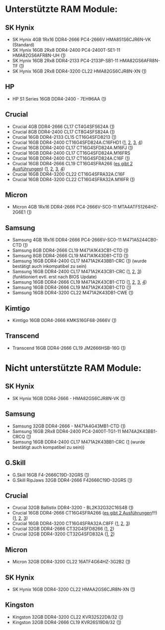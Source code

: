 # Unterstützte RAM Module:

## SK Hynix
- SK Hynix 4GB 1Rx16 DDR4-2666 PC4-2666V HMA851S6CJR6N-VK (Standard)  
- SK Hynix 16GB 2Rx8 DDR4-2400 PC4-2400T-SE1-11 HMA82GS6AFR8N-UH ([1](https://www.mydealz.de/comments/permalink/37572566))  
- SK Hynix 16GB 2Rx8 DDR4-2133 PC4-2133P-SB1-11 HMA82GS6AFR8N-TF ([1](https://github.com/R3NE07/Futro-S740/pull/6#issue-1467998911))  
- SK Hynix 16GB 2Rx8 DDR4-3200 CL22 HMA82GS6CJR8N-XN ([1](https://github.com/R3NE07/Futro-S740/issues/9#issue-1506966280))
## HP
- HP S1 Series 16GB DDR4-2400 - 7EH96AA ([1](https://www.mydealz.de/comments/permalink/37765201))  

## Crucial
- Crucial 4GB DDR4-2666 CL17 CT4G4SFS624A ([1](https://www.mydealz.de/comments/permalink/37875518))  
- Crucial 8GB DDR4-2400 CL17 CT8G4SFS824A ([1](https://www.mydealz.de/comments/permalink/37711950))  
- Crucial 16GB DDR4-2133 CL15 CT16G4SFD8213 ([1](https://www.mydealz.de/comments/permalink/37675240))  
- Crucial 16GB DDR4-2400 CT16G4SFD824A.C16FHD1 ([1](https://www.mydealz.de/comments/permalink/37684907), [2](https://www.mydealz.de/comments/permalink/37698423), [3](https://www.mydealz.de/comments/permalink/37736092), [4](https://www.mydealz.de/comments/permalink/37758713))  
- Crucial 16GB DDR4-2400 CL17 CT16G4SFD824A.M16FJ ([1](https://www.mydealz.de/comments/permalink/37868599))  
- Crucial 16GB DDR4-2400 CL17 CT16G4SFD824A.M16FRS  
- Crucial 16GB DDR4-2400 CL17 CT16G4SFD824A.C16F ([1](https://www.mydealz.de/comments/permalink/37758713))  
- Crucial 16GB DDR4-2666 CL19 CT16G4SFRA266 ([es gibt 2 Ausführungen](https://www.mydealz.de/comments/permalink/37675998)) ([1](https://www.mydealz.de/comments/permalink/37454722), [2](https://www.mydealz.de/comments/permalink/37657476), [3](https://www.mydealz.de/comments/permalink/37674082), [4](https://www.mydealz.de/comments/permalink/37710822))  
- Crucial 16GB DDR4-3200 CL22 CT16G4SFRA32A.C16F  
- Crucial 16GB DDR4-3200 CL22 CT16G4SFRA32A.M16FR ([1](https://www.mydealz.de/comments/permalink/38300891))  

## Micron
- Micron 4GB 1Rx16 DDR4-2666 PC4-2666V-SC0-11 MTA4ATF51264HZ-2G6E1 ([1](https://github.com/R3NE07/Futro-S740/pull/7#issue-1470022523))  

## Samsung
- Samsung 4GB 1Rx16 DDR4-2666 PC4-2666V-SC0-11 M471A5244CB0-CTD ([1](https://github.com/R3NE07/Futro-S740/pull/7#issue-1470022523))  
- Samsung 8GB DDR4-2666 CL19 M471A1K43CB1-CTD ([1](https://www.mydealz.de/comments/permalink/37758713))  
- Samsung 8GB DDR4-2666 CL19 M471A1K43DB1-CTD ([1](https://www.mydealz.de/comments/permalink/37673934))  
- Samsung 16GB DDR4-2400 CL17 M471A2K43BB1-CRC ([1](https://www.mydealz.de/comments/permalink/38327555)) (wurde bestätigt auch inkompatibel zu sein)  
- Samsung 16GB DDR4-2400 CL17 M471A2K43CB1-CRC ([1](https://www.mydealz.de/comments/permalink/37675240), [2](https://www.mydealz.de/comments/permalink/37775352), [3](https://www.mydealz.de/comments/permalink/37812712)) (funktioniert evtl. erst nach BIOS Update)  
- Samsung 16GB DDR4-2666 CL19 M471A2K43CB1-CTD ([1](https://www.mydealz.de/comments/permalink/37675240), [2](https://www.mydealz.de/comments/permalink/37737205), [3](https://www.mydealz.de/comments/permalink/38169890), [4](https://www.mydealz.de/comments/permalink/38173450))  
- Samsung 16GB DDR4-2666 CL19 M471A2K43DB1-CTD ([1](https://www.mydealz.de/comments/permalink/37675240))  
- Samsung 16GB DDR4-3200 CL22 M471A2K43DB1-CWE ([1]([https://github.com/R3NE07/Futro-S740/pull/17](https://github.com/R3NE07/Futro-S740/pull/17#issue-1602872350)))  

## Kimtigo
- Kimtigo 16GB DDR4-2666 KMKS16GF68-2666V ([1](https://www.mydealz.de/comments/permalink/37675240))  

## Transcend
- Transcend 16GB DDR4-2666 CL19 JM2666HSB-16G ([1](https://www.mydealz.de/comments/permalink/37868599))  

# Nicht unterstützte RAM Module:

## SK Hynix
- SK Hynix 16GB DDR4-2666 - HMA82GS6CJR8N-VK ([1](https://www.mydealz.de/comments/permalink/37716743))  

## Samsung
- Samsung 32GB DDR4-2666 - M471A4G43MB1-CTD ([1](https://www.mydealz.de/comments/permalink/37620818))  
- Samsung 16GB 2Rx8 DDR4-2400 PC4-2400T-TG1-11 M474A2K43BB1-CRCQ ([1](https://github.com/R3NE07/Futro-S740/pull/7#issue-1470022523))  
- Samsung 16GB DDR4-2400 CL17 M471A2K43BB1-CRC ([1](https://www.mydealz.de/comments/permalink/39072222) (wurde bestätigt auch kompatibel zu sein))  

## G.Skill
- G.Skill 16GB F4-2666C19D-32GRS ([1](https://www.mydealz.de/comments/permalink/37621227))  
- G.Skill RipJaws 32GB DDR4-2666 F42666C19D-32GRS ([1](https://www.mydealz.de/comments/permalink/37621219))  

## Crucial
- Crucial 32GB Ballistix DDR4-3200 - BL2K32G32C16S4B ([1](https://www.mydealz.de/comments/permalink/37621382))  
- Crucial 16GB DDR4-2666 CT16G4SFRA266 ([es gibt 2 Ausführungen](https://www.mydealz.de/comments/permalink/37675998)!!!) ([1](https://www.mydealz.de/comments/permalink/37684741), [2](https://www.mydealz.de/comments/permalink/37684700), [3](https://www.mydealz.de/comments/permalink/37702741))
- Crucial 16GB DDR4-3200 CT16G4SFRA32A.C8FF ([1](https://github.com/R3NE07/Futro-S740/pull/10), [2](https://github.com/R3NE07/Futro-S740/pull/13#issue-1556960486), [3](https://github.com/R3NE07/Futro-S740/issues/9#issue-1506966280))  
- Crucial 32GB DDR4-2666 CT32G4SFD8266 ([1](https://www.mydealz.de/comments/permalink/37671092), [2](https://www.mydealz.de/comments/permalink/37835112))  
- Crucial 32GB DDR4-3200 CT32G4SFD832A ([1](https://www.mydealz.de/comments/permalink/37660073), [2](https://www.mydealz.de/comments/permalink/37660093))  

## Micron
- Micron 32GB DDR4-3200 CL22 16ATF4G64HZ-3G2B2 ([1](https://www.mydealz.de/comments/permalink/37758713))  

## SK Hynix
- SK Hynix 16GB DDR4-3200 CL22 HMAA2GS6CJR8N-XN ([1](https://www.mydealz.de/comments/permalink/37758713))  

## Kingston
- Kingston 32GB DDR4-3200 CL22 KVR32S22D8/32 ([1](https://www.mydealz.de/comments/permalink/37758088))  
- Kingston 32GB DDR4-2666 CL19 KVR26S19D8/32 ([1](https://github.com/R3NE07/Futro-S740/pull/6#issuecomment-1330603015))
